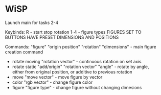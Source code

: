 # WiSP

Launch main for tasks 2-4


Keybinds:
R - start stop rotation
1-4 - figure types
FIGURES SET TO BUTTONS HAVE PRESET DIMENSIONS AND POSITIONS

Commands:
"figure" "origin position" "rotation" "dimensions" - main figure creation command
- rotate moving "rotation vector" - continuous rotation  on set axis
- rotate static "add/origin" "rotation vector" "angle" - rotate by angle, either from original position, or additive to previous rotation
- move "move vector" - move figure by vector
- color "rgb vector" - change figure color
- figure "figure type" - change figure without changing dimesions
